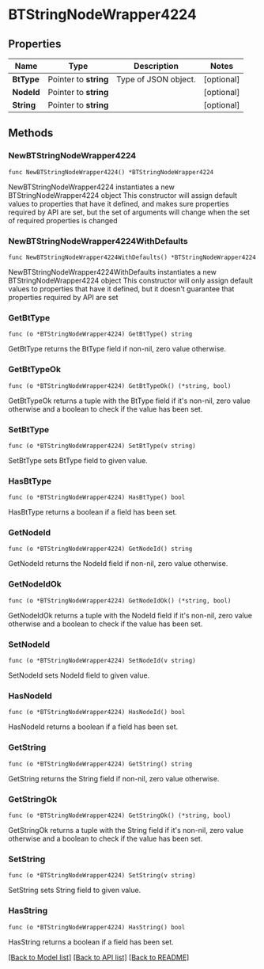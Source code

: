 # BTStringNodeWrapper4224

## Properties

Name | Type | Description | Notes
------------ | ------------- | ------------- | -------------
**BtType** | Pointer to **string** | Type of JSON object. | [optional] 
**NodeId** | Pointer to **string** |  | [optional] 
**String** | Pointer to **string** |  | [optional] 

## Methods

### NewBTStringNodeWrapper4224

`func NewBTStringNodeWrapper4224() *BTStringNodeWrapper4224`

NewBTStringNodeWrapper4224 instantiates a new BTStringNodeWrapper4224 object
This constructor will assign default values to properties that have it defined,
and makes sure properties required by API are set, but the set of arguments
will change when the set of required properties is changed

### NewBTStringNodeWrapper4224WithDefaults

`func NewBTStringNodeWrapper4224WithDefaults() *BTStringNodeWrapper4224`

NewBTStringNodeWrapper4224WithDefaults instantiates a new BTStringNodeWrapper4224 object
This constructor will only assign default values to properties that have it defined,
but it doesn't guarantee that properties required by API are set

### GetBtType

`func (o *BTStringNodeWrapper4224) GetBtType() string`

GetBtType returns the BtType field if non-nil, zero value otherwise.

### GetBtTypeOk

`func (o *BTStringNodeWrapper4224) GetBtTypeOk() (*string, bool)`

GetBtTypeOk returns a tuple with the BtType field if it's non-nil, zero value otherwise
and a boolean to check if the value has been set.

### SetBtType

`func (o *BTStringNodeWrapper4224) SetBtType(v string)`

SetBtType sets BtType field to given value.

### HasBtType

`func (o *BTStringNodeWrapper4224) HasBtType() bool`

HasBtType returns a boolean if a field has been set.

### GetNodeId

`func (o *BTStringNodeWrapper4224) GetNodeId() string`

GetNodeId returns the NodeId field if non-nil, zero value otherwise.

### GetNodeIdOk

`func (o *BTStringNodeWrapper4224) GetNodeIdOk() (*string, bool)`

GetNodeIdOk returns a tuple with the NodeId field if it's non-nil, zero value otherwise
and a boolean to check if the value has been set.

### SetNodeId

`func (o *BTStringNodeWrapper4224) SetNodeId(v string)`

SetNodeId sets NodeId field to given value.

### HasNodeId

`func (o *BTStringNodeWrapper4224) HasNodeId() bool`

HasNodeId returns a boolean if a field has been set.

### GetString

`func (o *BTStringNodeWrapper4224) GetString() string`

GetString returns the String field if non-nil, zero value otherwise.

### GetStringOk

`func (o *BTStringNodeWrapper4224) GetStringOk() (*string, bool)`

GetStringOk returns a tuple with the String field if it's non-nil, zero value otherwise
and a boolean to check if the value has been set.

### SetString

`func (o *BTStringNodeWrapper4224) SetString(v string)`

SetString sets String field to given value.

### HasString

`func (o *BTStringNodeWrapper4224) HasString() bool`

HasString returns a boolean if a field has been set.


[[Back to Model list]](../README.md#documentation-for-models) [[Back to API list]](../README.md#documentation-for-api-endpoints) [[Back to README]](../README.md)



